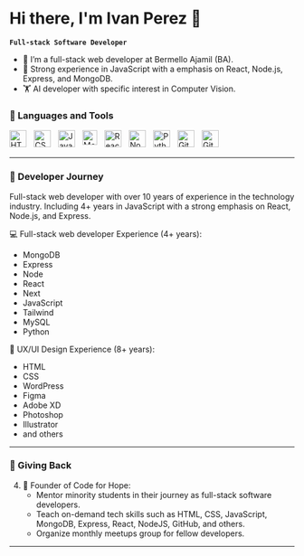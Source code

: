 # Hi there, I'm Ivan Perez 👋 

**`Full-stack Software Developer`**

- 🚢 I’m a full-stack web developer at Bermello Ajamil (BA).
- 🌱 Strong experience in JavaScript with a emphasis on React, Node.js, Express, and MongoDB.
- 🏋️ AI developer with specific interest in Computer Vision.

### 🧰 Languages and Tools

<img align="left" alt="HTML" width="30px" style="padding-right:10px;" src="https://cdn.jsdelivr.net/gh/devicons/devicon/icons/html5/html5-plain.svg" />
<img align="left" alt="CSS" width="30px" style="padding-right:10px;" src="https://cdn.jsdelivr.net/gh/devicons/devicon/icons/css3/css3-plain.svg" />
<img align="left" alt="JavaScript" width="30px" style="padding-right:10px;" src="https://cdn.jsdelivr.net/gh/devicons/devicon/icons/javascript/javascript-plain.svg" />
<img align="left" alt="MongoDB" width="26px" src="https://cdn.jsdelivr.net/gh/devicons/devicon/icons/mongodb/mongodb-original.svg" style="padding-right:10px;" />
<img align="left" alt="React" width="30px" style="padding-right:10px;" src="https://cdn.jsdelivr.net/gh/devicons/devicon/icons/react/react-original.svg" />
<img align="left" alt="NodeJS" width="30px" style="padding-right:10px;" src="https://cdn.jsdelivr.net/gh/devicons/devicon/icons/nodejs/nodejs-original.svg" />
<img align="left" alt="Python" width="30px" style="padding-right:10px;" src="https://cdn.jsdelivr.net/gh/devicons/devicon/icons/python/python-plain.svg" />
<img align="left" alt="Git" width="30px" style="padding-right:10px;" src="https://cdn.jsdelivr.net/gh/devicons/devicon/icons/git/git-original.svg" />
<img align="left" alt="GitHub" width="30px" style="padding-right:10px;" src="https://user-images.githubusercontent.com/3369400/139447912-e0f43f33-6d9f-45f8-be46-2df5bbc91289.png"  />
<br />
<br />

---
### 🏅 Developer Journey

Full-stack web developer with over 10 years of experience in the technology
industry. Including 4+ years in JavaScript with a strong emphasis on React,
Node.js, and Express.

💻 Full-stack web developer Experience (4+ years):
   - MongoDB
   - Express
   - Node
   - React
   - Next
   - JavaScript
   - Tailwind
   - MySQL
   - Python


 🚀 UX/UI Design Experience (8+ years):
   - HTML
   - CSS
   - WordPress
   - Figma
   - Adobe XD
   - Photoshop
   - Illustrator
   - and others

---

### 🌱 Giving Back

<!-- LATEST-PROJECT-LIST:START -->
4. 🌱 Founder of Code for Hope:
   - Mentor minority students in their journey as full-stack software developers.
   - Teach on-demand tech skills such as HTML, CSS, JavaScript, MongoDB, Express, React, NodeJS, GitHub, and others.
   - Organize monthly meetups group for fellow developers.
<!-- LATEST-PROJECT-LIST:END -->
---

</details>
